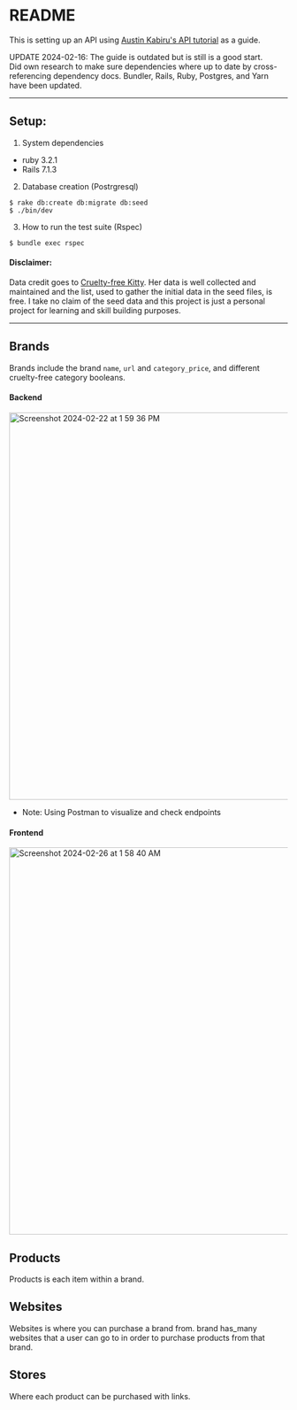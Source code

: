 # README

This is setting up an API using [Austin Kabiru's API tutorial](https://scotch.io/tutorials/build-a-restful-json-api-with-rails-5-part-one) as a guide.

UPDATE 2024-02-16: The guide is outdated but is still is a good start.  
Did own research to make sure dependencies where up to date by cross-referencing dependency docs.
Bundler, Rails, Ruby, Postgres, and Yarn have been updated.

---

## Setup:

1. System dependencies
* ruby 3.2.1
* Rails 7.1.3

2. Database creation (Postrgresql)
```
$ rake db:create db:migrate db:seed
$ ./bin/dev
```

3. How to run the test suite (Rspec)
```
$ bundle exec rspec
```

#### Disclaimer: 
Data credit goes to [Cruelty-free Kitty](https://www.crueltyfreekitty.com/). Her data is well collected and maintained and the list, used to gather the initial data in the seed files, is free. I take no claim of the seed data and this project is just a personal project for learning and skill building purposes. 

---

## Brands
Brands include the brand `name`, `url` and `category_price`, and different cruelty-free category booleans.

#### Backend
<img width="700" alt="Screenshot 2024-02-22 at 1 59 36 PM" src="https://github.com/iamanissa/cruelty-free-makeup-api/assets/7739016/3aed1386-2207-4b2b-b0c9-4d45ef7c6107">

* Note: Using Postman to visualize and check endpoints

#### Frontend
<img width="700" alt="Screenshot 2024-02-26 at 1 58 40 AM" src="https://github.com/iamanissa/cruelty-free-makeup-api/assets/7739016/2cb624d2-c0cc-4ec2-884d-6c8cf5e7c0fb">


## Products
Products is each item within a brand.

## Websites
Websites is where you can purchase a brand from. brand has_many websites that a user can go to in order to purchase products from that brand.

## Stores
Where each product can be purchased with links.


